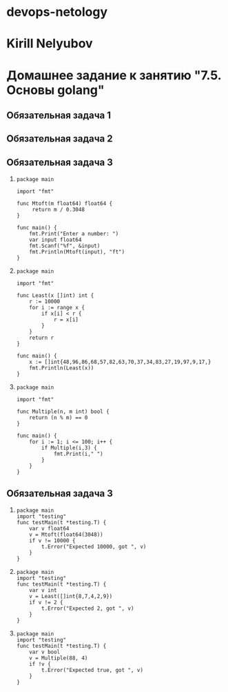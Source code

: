 # devops-netology

# Kirill Nelyubov

# Домашнее задание к занятию "7.5. Основы golang"

## Обязательная задача 1

## Обязательная задача 2

## Обязательная задача 3
1. 
       package main
       
       import "fmt"

       func Mtoft(m float64) float64 {
       		return m / 0.3048
       }

       func main() {
           fmt.Print("Enter a number: ")
           var input float64
           fmt.Scanf("%f", &input)
		   fmt.Println(Mtoft(input), "ft")    
       }
2. 
       package main
       
       import "fmt"

       func Least(x []int) int {
           r := 10000
           for i := range x {
               if x[i] < r {
                   r = x[i]
               }
           }
           return r
       }

       func main() {
	       x := []int{48,96,86,68,57,82,63,70,37,34,83,27,19,97,9,17,}
		   fmt.Println(Least(x))    
       }
3. 
       package main
       
       import "fmt"

       func Multiple(n, m int) bool {
		   return (n % m) == 0
       }

       func main() {
           for i := 1; i <= 100; i++ {
			   if Multiple(i,3) { 
			       fmt.Print(i," ")
			   }
		   }
       }
## Обязательная задача 3
1. 
       package main
       import "testing"
       func testMain(t *testing.T) {
           var v float64
           v = Mtoft(float64(3048))
           if v != 10000 {
               t.Error("Expected 10000, got ", v)
           }
       }
2. 
       package main
       import "testing"
       func testMain(t *testing.T) {
           var v int
           v = Least([]int{8,7,4,2,9})
           if v != 2 {
               t.Error("Expected 2, got ", v)
           }
       }
3. 
       package main
       import "testing"
       func testMain(t *testing.T) {
           var v bool
           v = Multiple(88, 4)
           if !v {
               t.Error("Expected true, got ", v)
           }
       }









